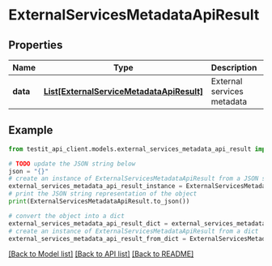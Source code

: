 # ExternalServicesMetadataApiResult


## Properties

Name | Type | Description | Notes
------------ | ------------- | ------------- | -------------
**data** | [**List[ExternalServiceMetadataApiResult]**](ExternalServiceMetadataApiResult.md) | External services metadata | 

## Example

```python
from testit_api_client.models.external_services_metadata_api_result import ExternalServicesMetadataApiResult

# TODO update the JSON string below
json = "{}"
# create an instance of ExternalServicesMetadataApiResult from a JSON string
external_services_metadata_api_result_instance = ExternalServicesMetadataApiResult.from_json(json)
# print the JSON string representation of the object
print(ExternalServicesMetadataApiResult.to_json())

# convert the object into a dict
external_services_metadata_api_result_dict = external_services_metadata_api_result_instance.to_dict()
# create an instance of ExternalServicesMetadataApiResult from a dict
external_services_metadata_api_result_from_dict = ExternalServicesMetadataApiResult.from_dict(external_services_metadata_api_result_dict)
```
[[Back to Model list]](../README.md#documentation-for-models) [[Back to API list]](../README.md#documentation-for-api-endpoints) [[Back to README]](../README.md)



